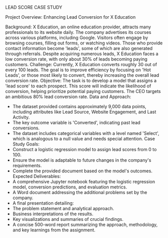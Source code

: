 LEAD SCORE CASE STUDY

Project Overview: Enhancing Lead Conversion for X Education


Background:
X Education, an online education provider, attracts many professionals to its website daily. The company advertises its courses across various platforms, including Google. Visitors often engage by browsing courses, filling out forms, or watching videos. Those who provide contact information become 'leads', some of which are also generated through referrals. Despite acquiring numerous leads, X Education faces a low conversion rate, with only about 30% of leads becoming paying customers.
Challenge:
Currently, X Education converts roughly 30 out of every 100 leads. The goal is to improve efficiency by focusing on 'Hot Leads', or those most likely to convert, thereby increasing the overall lead conversion rate.
Objective:
The task is to develop a model that assigns a 'lead score' to each prospect. This score will indicate the likelihood of conversion, helping prioritize potential paying customers. The CEO targets an ambitious 80% lead conversion rate.
Data and Approach:
* The dataset provided contains approximately 9,000 data points, including attributes like Lead Source, Website Engagement, and Last Activity.
* The key outcome variable is 'Converted', indicating past lead conversions.
* The dataset includes categorical variables with a level named 'Select', which is analogous to a null value and needs special attention.
Case Study Goals:
* Construct a logistic regression model to assign lead scores from 0 to 100.
* Ensure the model is adaptable to future changes in the company's requirements.
* Complete the provided document based on the model's outcomes.
Expected Deliverables:
* A comprehensive Jupyter notebook featuring the logistic regression model, conversion predictions, and evaluation metrics.
* A Word document addressing the additional problems set by the company.
* A final presentation detailing:
* The problem statement and analytical approach.
* Business interpretations of the results.
* Key visualizations and summaries of crucial findings.
* A concise 500-word report summarizing the approach, methodology, and key learnings from the assignment.
